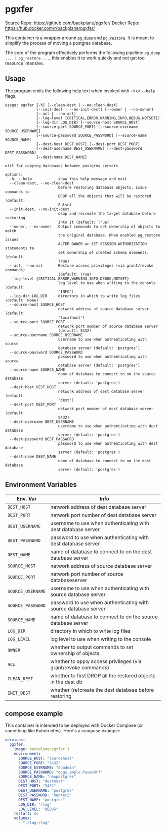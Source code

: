 # pgxfer

Source Repo: <https://github.com/backplane/pgxfer/>
Docker Repo: <https://hub.docker.com/r/backplane/pgxfer/>

This container is a wrapper around [`pg_dump`](https://www.postgresql.org/docs/15/app-pgdump.html) and [`pg_restore`](https://www.postgresql.org/docs/15/app-pgrestore.html). It is meant to simplify the process of moving a postgres database.

The core of the program effectively performs the following pipeline: `pg_dump ... | pg_restore ...`, this enables it to work quickly and not get too resource intensive.

## Usage

The program emits the following help text when invoked with `-h` or `--help` flags.

```
usage: pgxfer [-h] [--clean-dest | --no-clean-dest]
              [--init-dest | --no-init-dest] [--owner | --no-owner]
              [--acl | --no-acl]
              [--log-level {CRITICAL,ERROR,WARNING,INFO,DEBUG,NOTSET}]
              [--log-dir LOG_DIR] [--source-host SOURCE_HOST]
              [--source-port SOURCE_PORT] [--source-username SOURCE_USERNAME]
              [--source-password SOURCE_PASSWORD] [--source-name SOURCE_NAME]
              [--dest-host DEST_HOST] [--dest-port DEST_PORT]
              [--dest-username DEST_USERNAME] [--dest-password DEST_PASSWORD]
              [--dest-name DEST_NAME]

util for copying databases between postgres servers

options:
  -h, --help            show this help message and exit
  --clean-dest, --no-clean-dest
                        before restoring database objects, issue commands to
                        DROP all the objects that will be restored (default:
                        False)
  --init-dest, --no-init-dest
                        drop and recreate the target database before restoring
                        into it (default: True)
  --owner, --no-owner   Output commands to set ownership of objects to match
                        the original database. When enabled pg_restore issues
                        ALTER OWNER or SET SESSION AUTHORIZATION statements to
                        set ownership of created schema elements. (default:
                        True)
  --acl, --no-acl       Restore access privileges (via grant/revoke commands)
                        (default: True)
  --log-level {CRITICAL,ERROR,WARNING,INFO,DEBUG,NOTSET}
                        log level to use when writing to the console (default:
                        'INFO')
  --log-dir LOG_DIR     directory in which to write log files (default: None)
  --source-host SOURCE_HOST
                        network address of source database server (default:
                        'localhost')
  --source-port SOURCE_PORT
                        network port number of source database server
                        (default: 5432)
  --source-username SOURCE_USERNAME
                        username to use when authenticating with source
                        database server (default: 'postgres')
  --source-password SOURCE_PASSWORD
                        password to use when authenticating with source
                        database server (default: 'postgres')
  --source-name SOURCE_NAME
                        name of database to connect to on the source database
                        server (default: 'postgres')
  --dest-host DEST_HOST
                        network address of dest database server (default:
                        'dest')
  --dest-port DEST_PORT
                        network port number of dest database server (default:
                        5432)
  --dest-username DEST_USERNAME
                        username to use when authenticating with dest database
                        server (default: 'postgres')
  --dest-password DEST_PASSWORD
                        password to use when authenticating with dest database
                        server (default: 'postgres')
  --dest-name DEST_NAME
                        name of database to connect to on the dest database
                        server (default: 'postgres')
```

## Environment Variables

| Env. Var          | Info                                                             |
|-------------------|------------------------------------------------------------------|
| `DEST_HOST`       |  network address of dest database server                         |
| `DEST_PORT`       |  network port number of dest database server                     |
| `DEST_USERNAME`   |  username to use when authenticating with dest database server   |
| `DEST_PASSWORD`   |  password to use when authenticating with dest database server   |
| `DEST_NAME`       |  name of database to connect to on the dest database server      |
| `SOURCE_HOST`     |  network address of source database server                       |
| `SOURCE_PORT`     |  network port number of source databaseserver                    |
| `SOURCE_USERNAME` |  username to use when authenticating with source database server |
| `SOURCE_PASSWORD` |  password to use when authenticating with source database server |
| `SOURCE_NAME`     |  name of database to connect to on the source database server    |
| `LOG_DIR`         |  directory in which to write log files                           |
| `LOG_LEVEL`       |  log level to use when writing to the console                    |
| `OWNER`           |  whether to output commands to set ownership of objects          |
| `ACL`             |  whether to apply access privileges (via grant/revoke commands)  |
| `CLEAN_DEST`      |  whether to first DROP all the restored objects in the dest db   |
| `INIT_DEST`       |  whether (re)create the dest database before restoring           |


## compose example

This container is intended to be deployed with Docker Compose (or something like Kubernetes). Here's a compose example:

```yaml
services:
  pgxfer:
    image: backplane/pgxfer:1
    environment:
      SOURCE_HOST: "sourcehost"
      SOURCE_PORT: "5432"
      SOURCE_USERNAME: "dbadmin"
      SOURCE_PASSWORD: "egg$.ample.Passw0r7"
      SOURCE_NAME: "newpostgres"
      DEST_HOST: "desthost"
      DEST_PORT: "5432"
      DEST_USERNAME: "postgres"
      DEST_PASSWORD: "hunter2"
      DEST_NAME: "postgres"
      LOG_DIR: "/log"
      LOG_LEVEL: "DEBUG"
    restart: no
    volumes:
      - "./log:/log"
```
